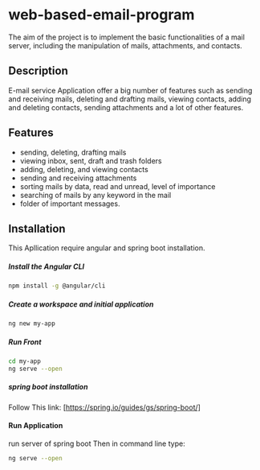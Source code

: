 # web-based-email-program
The aim of the project is to implement the basic functionalities of a mail server, including the manipulation of mails, attachments, and contacts.
## Description
E-mail service Application offer a big number of features such as sending and receiving mails, deleting 
and drafting mails, viewing contacts, adding and deleting contacts, sending attachments 
and a lot of other features.
## Features
  - sending, deleting, drafting mails
  - viewing inbox, sent, draft and trash folders
  - adding, deleting, and viewing contacts
  - sending and receiving attachments
  - sorting mails by data, read and unread, level of importance
  - searching of mails by any keyword in the mail
  - folder of important messages.
 
## Installation
This Apllication require angular and spring boot installation.
##### Install the Angular CLI
```sh
npm install -g @angular/cli
```
##### Create a workspace and initial application
```sh
ng new my-app
```
##### Run Front 
```sh
cd my-app
ng serve --open
```
##### spring boot installation
Follow This link:
[https://spring.io/guides/gs/spring-boot/]

#### Run Application

run server of spring boot
Then in command line type:
```sh
ng serve --open
```

